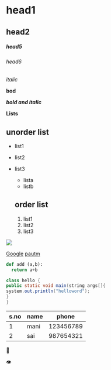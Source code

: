 # head1
## head2
##### head5
###### head6


*italic*

**bod**

***bold and italic***

**Lists**
## unorder list

* list1
* list2
* list3
   * lista
   * listb
   
   ## order list
   
   1. list1
   2. list2
   3. list3


![](https://www.bing.com/th?id=OIP._GCJnAGj2i_KrjVnBDW_xgHaFU&pid=3.1&cb=&w=300&h=300&p=0)


[Google](https://www.google.com)
[pautm](https://www.paytm.com)


```python
def add (a,b):
  return a+b
```

```java
class hello {
public static void main(string args[]{
system.out.println("helloword");
}
}
```

s.no|name|phone
----|----|----
1|mani|123456789
2|sai|987654321

:muscle:

:eye:

